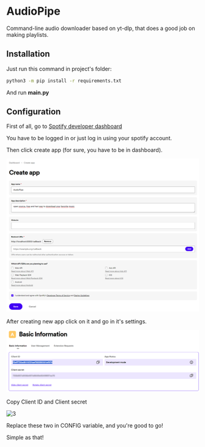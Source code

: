 
# AudioPipe
Command-line audio downloader based on yt-dlp, that does a good job on making playlists.


## Installation

Just run this command in project's folder:

```bash
python3 -m pip install -r requirements.txt
```
And run **main.py**


## Configuration

First of all, go to [Spotify developer dashboard](https://developer.spotify.com/dashboard)

You have to be logged in or just log in using your spotify account.

Then click create app (for sure, you have to be in dashboard).

![1](/assets/1.png?raw=true)

After creating new app click on it and go in it's settings.

![2](/assets/2.png?raw=true)

Copy Client ID and Client secret

![3](https://i.ibb.co/VjVgFSj/image.png)

Replace these two in CONFIG variable, and you're good to go!

Simple as that!
